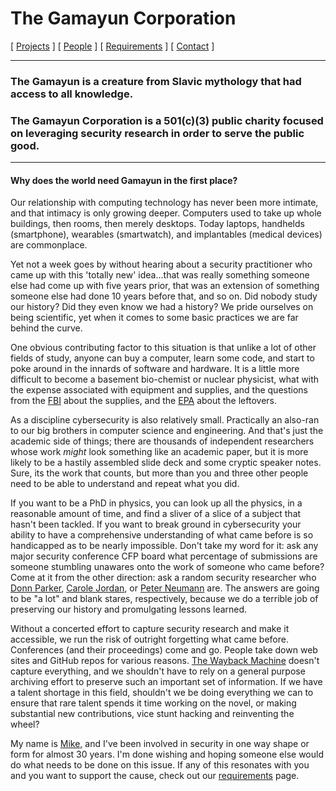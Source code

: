 # The Gamayun Corporation

[ [Projects](projects.md) ] [ [People](people.md) ] [ [Requirements](requirements.md) ] [ [Contact](contact.md) ]

***

### The Gamayun is a creature from Slavic mythology that had access to all knowledge. 

### The Gamayun Corporation is a 501(c)(3) public charity focused on leveraging security research in order to serve the public good.
***
#### Why does the world need Gamayun in the first place?

Our relationship with computing technology has never been more intimate, and that intimacy is only growing deeper. Computers used to take up whole buildings, then rooms, then merely desktops. Today laptops, handhelds (smartphone), wearables (smartwatch), and implantables (medical devices) are commonplace.

Yet not a week goes by without hearing about a security practitioner who came up with this 'totally new' idea...that was really something someone else had come up with five years prior, that was an extension of something someone else had done 10 years before that, and so on. Did nobody study our history? Did they even know we had a history? We pride ourselves on being scientific, yet when it comes to some basic practices we are far behind the curve.

One obvious contributing factor to this situation is that unlike a lot of other fields of study, anyone can buy a computer, learn some code, and start to poke around in the innards of software and hardware. It is a little more difficult to become a basement bio-chemist or nuclear physicist, what with the expense associated with equipment and supplies, and the questions from the <a href="https://www.fbi.gov/">FBI</a> about the supplies, and the <a href="https://www.epa.gov/">EPA</a> about the leftovers.

As a discipline cybersecurity is also relatively small. Practically an also-ran to our big brothers in computer science and engineering. And that's just the academic side of things; there are thousands of independent researchers whose work *might* look something like an academic paper, but it is more likely to be a hastily assembled slide deck and some cryptic speaker notes. Sure, its the work that counts, but more than you and three other people need to be able to understand and repeat what you did.

If you want to be a PhD in physics, you can look up all the physics, in a reasonable amount of time, and find a sliver of a slice of a subject that hasn't been tackled. If you want to break ground in cybersecurity your ability to have a comprehensive understanding of what came before is so handicapped as to be nearly impossible. Don't take my word for it: ask any major security conference CFP board what percentage of submissions are someone stumbling unawares onto the work of someone who came before? Come at it from the other direction: ask a random security researcher who <a href="https://en.wikipedia.org/wiki/Donn_B._Parker">Donn Parker</a>, <a href="https://www.google.com/books/edition/Guide_to_Understanding_Discretionary_Acc/frz12ta9rQgC?hl=en&gbpv=1&pg=PP1&printsec=frontcover">Carole Jordan</a>, or <a href="https://en.wikipedia.org/wiki/Peter_G._Neumann">Peter Neumann</a> are. The answers are going to be "a lot" and blank stares, respectively, because we do a terrible job of preserving our history and promulgating lessons learned.

Without a concerted effort to capture security research and make it accessible, we run the risk of outright forgetting what came before. Conferences (and their proceedings) come and go. People take down web sites and GitHub repos for various reasons. <a href="https://archive.org/web/">The Wayback Machine</a> doesn't capture everything, and we shouldn't have to rely on a general purpose archiving effort to preserve such an important set of information. If we have a talent shortage in this field, shouldn't we be doing everything we can to ensure that rare talent spends it time working on the novel, or making substantial new contributions, vice stunt hacking and reinventing the wheel?

My name is <a href="https://www.linkedin.com/in/mtanji/">Mike,</a> and I've been involved in security in one way shape or form for almost 30 years. I'm done wishing and hoping someone else would do what needs to be done on this issue. If any of this resonates with you and you want to support the cause, check out our [requirements](requirements.md) page.
